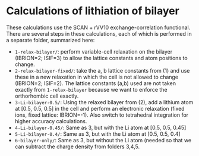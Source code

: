 # Calculations of lithiation of bilayer

These calculations use the SCAN + rVV10 exchange-correlation
functional. There are several steps in these calculations, each of
which is performed in a separate folder, summarized here:

- `1-relax-bilayer/`: perform variable-cell relaxation on the bilayer
  (IBRION=2; ISIF=3) to allow the lattice constants and atom positions
  to change.
- `2-relax-bilayer-fixed/`: take the a, b lattice constants from (1) and
  use these in a new relaxation in which the cell is not allowed to
  change (IBRION=2; ISIF=2). The lattice constants (a,b) used are not
  taken exactly from `1-relax-bilayer` because we want to enforce the
  orthorhombic cell exactly.
- `3-Li-bilayer-0.5/`: Using the relaxed bilayer from (2), add a
  lithium atom at [0.5, 0.5, 0.5] in the cell and perform an electronic
  relaxation (fixed ions, fixed lattice: IBRION=-1).  Also switch to
  tetrahedral integration for higher accuracy calculations.
- `4-Li-bilayer-0.45/`: Same as 3, but with the Li atom at [0.5, 0.5, 0.45]
- `5-Li-bilayer-0.4/`: Same as 3, but with the Li atom at [0.5, 0.5, 0.4]
- `6-bilayer-only/`: Same as 3, but without the Li atom (needed so
  that we can subtract the charge density from folders 3,4,5.


